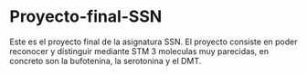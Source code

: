 # Proyecto-final-SSN
Este es el proyecto final de la asignatura SSN. El proyecto consiste en poder reconocer y distinguir mediante  STM 3 moleculas muy parecidas, en concreto son la bufotenina, la serotonina y el DMT.
